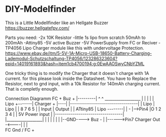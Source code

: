 # DIY-Modelfinder
This is a Little Modellfinder like an Hellgate Buzzer  https://buzzer.hellgatefpv.com/

Parts you need:
-2x 10K Resistor
-little 1s lipo from scratch 50mAh to 200mAh
-Attiny85
-5V active Buzzer
-5V PowerSupply from FC or Reciver
-TP4056 Lipo Charger module like this with undervoltage Protection. https://www.ebay.de/itm/5-5V-1A-Micro-USB-18650-Battery-Charging-Lademodul-Schutzschaltung-TP4056/123286323604?epid=14019161893&hash=item1cb4700194:g:0EwAAOSwyCNbYZML

One tricky thing is to modify the Charger that it doesn´t charge with 1A current. 
for this please look inside the Datasheet. 
You have to Replace the Resistor, next to gnd input, with a 10k Resistor for 140mAh charging current. That is completly enough.


Connection Diagramm
                                                        FC +      Buz +
                                       |---------|       ^         ^
                __________________     |         |       |         |          |
  Lipo +-------| Charger        + |----|     |----------------------------------|
               | Lipo    | Lipo   |          |   8       7         6          5 |
               | Input   | Output |          |             ATtiny85             |
  Lipo --------|         |      - |-->Pin4   |O 1       2         3          4  |
               | 5V Power input   |          |----------------------------------|
               |__________________|             |       |         |          |
                   |         |                                           |--GND----> Buz -
                   |         |------>Pin7              Charger Out -<----|
                   |         |  
                FC Gnd /    FC + 

